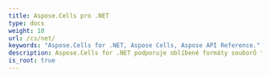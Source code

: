 ```yaml
---
title: Aspose.Cells pro .NET
type: docs
weight: 10
url: /cs/net/
keywords: "Aspose.Cells for .NET, Aspose Cells, Aspose API Reference."
description: Aspose.Cells for .NET podporuje oblíbené formáty souborů tabulkových procesorů (XLS, XLSX, XLSM, XLSB, XLTX, XLTM, CSV, SpreadsheetML, ODS), které vaše firma používá každý den.
is_root: true
---
```

